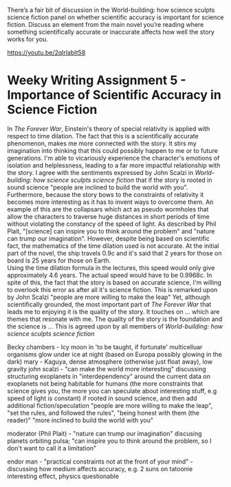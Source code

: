There’s a fair bit of discussion in the World-building: how science sculpts science fiction panel 
on whether scientific accuracy is important for science fiction. 
Discuss an element from the main novel you’re reading where something 
scientifically accurate or inaccurate affects how well the story works for you.

https://youtu.be/2qlrlabIt58

# Weeky Writing Assignment 5 - Importance of Scientific Accuracy in Science Fiction 
In *The Forever War*, Einstein's theory of special relativity is applied with respect to time dilation. 
The fact that this is a scientifically accurate phenomenon, makes me more connected with the story.
It stirs my imagination into thinking that this could possibly happen to me or to future generations.
I'm able to vicariously experience the character's emotions of isolation and helplessness, leading to a far more impactful relationship with the story. 
I agree with the sentiments expressed by John Scalzi in *World-building: how science sculpts science fiction* that if the story is rooted in sound science "people are inclined to build the world with you".
Furthermore, because the story bows to the constraints of relativity it becomes more interesting as it has to invent ways to overcome them.
An example of this are the collapsars which act as pseudo wormholes that allow the characters to traverse huge distances in short periods of time without violating the constancy of the speed of light.
As described by Phil Plait, "[science] can inspire you to think around the problem" and "nature can trump our imagination".
However, despite being based on scientific fact, the mathematics of the time dilation used is not accurate.
At the initial part of the novel, the ship travels 0.9c and it's said that 2 years for those on board is 25 years for those on Earth.  
Using the time dilation formula in the lectures, this speed would only give approximately 4.6 years. The actual speed would have to be 0.9968c.
In spite of this, the fact that the story is based on accurate science, I'm willing to overlook this error as after all it's science fiction.
This is remarked upon by John Scalzi "people are more willing to make the leap"
Yet, although scientifically grounded, the most important part of *The Forever War* that leads me to enjoying it is the quality of the story.
It touches on ... which are themes that resonate with me. The quality of the story is the foundation and the science is ...
This is agreed upon by all members of *World-building: how science sculpts science fiction* 


Becky chambers - Icy moon in 'to be taught, if fortunate' multicelluar organisms glow under ice at night (based on Europa possibly glowing in the dark)
mary - Kaguya, dense atmosphere (otherwise just float away), low gravity
john scalzi - "can make the world more interesting" discussing structuring exoplanets in "interdependency" around the current data on exoplanets not being habitable for humans 
(the more constraints that science gives you, the more you can speculate about interesting stuff, e.g speed of light is constant) 
if rooted in sound science, and then add additional fiction/speculation "people are more willing to make the leap", "set the rules, and followed the rules", "being honest with them (the reader)"
"more inclined to build the world with you"

moderator (Phil Plait) - "nature can trump our imagination" discusing planets orbiting pulsa; "can inspire you to think around the problem, so I don't want to call it a limitation"

endor man - "practical constraints not at the front of your mind" - discussing how medium affects accuracy, e.g. 2 suns on tatoonie interesting effect, physics questionable

